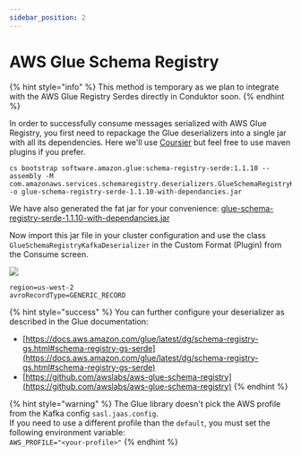 ```yaml
---
sidebar_position: 2
---
```


# AWS Glue Schema Registry

{% hint style="info" %}
This method is temporary as we plan to integrate with the AWS Glue Registry Serdes directly in Conduktor soon.
{% endhint %}

In order to successfully consume messages serialized with AWS Glue Registry, you first need to repackage the Glue deserializers into a single jar with all its dependencies. Here we'll use [Coursier](https://get-coursier.io/docs/cli-bootstrap#assemblies) but feel free to use maven plugins if you prefer.&#x20;

```
cs bootstrap software.amazon.glue:schema-registry-serde:1.1.10 --assembly -M com.amazonaws.services.schemaregistry.deserializers.GlueSchemaRegistryKafkaDeserializer -o glue-schema-registry-serde-1.1.10-with-dependancies.jar
```

We have also generated the fat jar for your convenience: [glue-schema-registry-serde-1.1.10-with-dependancies.jar](https://github.com/conduktor/docs/raw/master/.gitbook/assets/glue-schema-registry-serde-1.1.10-with-dependancies.jar)

Now import this jar file in your cluster configuration and use the class `GlueSchemaRegistryKafkaDeserializer` in the Custom Format (Plugin) from the Consume screen.

![](<../../.gitbook/assets/Capture d’écran 2022-05-06 à 15.18.19.png>)

```
region=us-west-2
avroRecordType=GENERIC_RECORD
```

{% hint style="success" %}
You can further configure your deserializer as described in the Glue documentation: &#x20;

- [https://docs.aws.amazon.com/glue/latest/dg/schema-registry-gs.html#schema-registry-gs-serde](https://docs.aws.amazon.com/glue/latest/dg/schema-registry-gs.html#schema-registry-gs-serde)
- [https://github.com/awslabs/aws-glue-schema-registry](https://github.com/awslabs/aws-glue-schema-registry)
  {% endhint %}

{% hint style="warning" %}
The Glue library doesn't pick the AWS profile from the Kafka config `sasl.jaas.config`. \
If you need to use a different profile than the `default`, you must set the following environment variable:\
`AWS_PROFILE="<your-profile>"`
{% endhint %}
